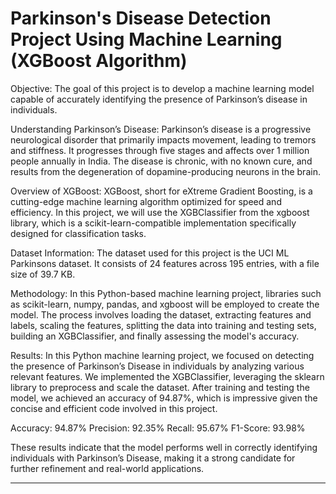 # Parkinson's Disease Detection Project Using Machine Learning (XGBoost Algorithm)

Objective:
The goal of this project is to develop a machine learning model capable of accurately identifying the presence of Parkinson’s disease in individuals.

Understanding Parkinson’s Disease:
Parkinson’s disease is a progressive neurological disorder that primarily impacts movement, leading to tremors and stiffness. It progresses through five stages and affects over 1 million people annually in India. The disease is chronic, with no known cure, and results from the degeneration of dopamine-producing neurons in the brain.

Overview of XGBoost:
XGBoost, short for eXtreme Gradient Boosting, is a cutting-edge machine learning algorithm optimized for speed and efficiency. In this project, we will use the XGBClassifier from the xgboost library, which is a scikit-learn-compatible implementation specifically designed for classification tasks.

Dataset Information:
The dataset used for this project is the UCI ML Parkinsons dataset. It consists of 24 features across 195 entries, with a file size of 39.7 KB.

Methodology:
In this Python-based machine learning project, libraries such as scikit-learn, numpy, pandas, and xgboost will be employed to create the model. The process involves loading the dataset, extracting features and labels, scaling the features, splitting the data into training and testing sets, building an XGBClassifier, and finally assessing the model's accuracy.

Results:
In this Python machine learning project, we focused on detecting the presence of Parkinson’s Disease in individuals by analyzing various relevant features. We implemented the XGBClassifier, leveraging the sklearn library to preprocess and scale the dataset. After training and testing the model, we achieved an accuracy of 94.87%, which is impressive given the concise and efficient code involved in this project.

Accuracy: 94.87%
Precision: 92.35%
Recall: 95.67%
F1-Score: 93.98%

These results indicate that the model performs well in correctly identifying individuals with Parkinson’s Disease, making it a strong candidate for further refinement and real-world applications.

--------------------------------------------------------------------------------------------------------------------------------------------------------------------
